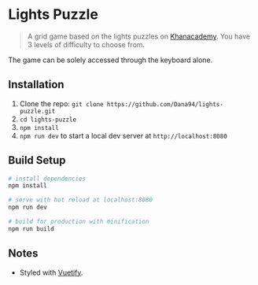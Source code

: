 # Lights Puzzle

> A grid game based on the lights puzzles on [Khanacademy](https://www.khanacademy.org/math/math-for-fun-and-glory/puzzles/lights-puzzles/e/lights-puzzles-2). You have 3 levels of difficulty to choose from.

The game can be solely accessed through the keyboard alone.

## Installation

1. Clone the repo: `git clone https://github.com/Dana94/lights-puzzle.git`
1. `cd lights-puzzle`
1. `npm install`
1. `npm run dev` to start a local dev server at `http://localhost:8080`

## Build Setup

``` bash
# install dependencies
npm install

# serve with hot reload at localhost:8080
npm run dev

# build for production with minification
npm run build
```
## Notes
- Styled with [Vuetify](https://vuetifyjs.com/en/).
